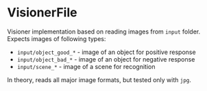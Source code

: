 # VisionerFile

Visioner implementation based on reading images from `input` folder. Expects images of following types:

- `input/object_good_*` - image of an object for positive response
- `input/object_bad_*` - image of an object for negative response
- `input/scene_*` - image of a scene for recognition

In theory, reads all major image formats, but tested only with `jpg`.
